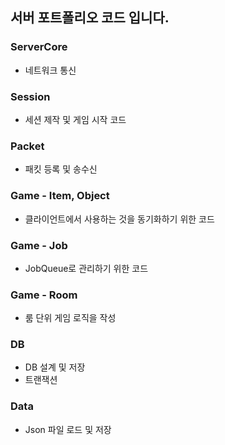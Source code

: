 ## 서버 포트폴리오 코드 입니다.

### ServerCore
- 네트워크 통신

### Session
- 세션 제작 및 게임 시작 코드

### Packet
- 패킷 등록 및 송수신

### Game - Item, Object
- 클라이언트에서 사용하는 것을 동기화하기 위한 코드

### Game - Job
- JobQueue로 관리하기 위한 코드

### Game - Room
- 룸 단위 게임 로직을 작성

### DB
- DB 설계 및 저장
- 트랜잭션

### Data
- Json 파일 로드 및 저장
